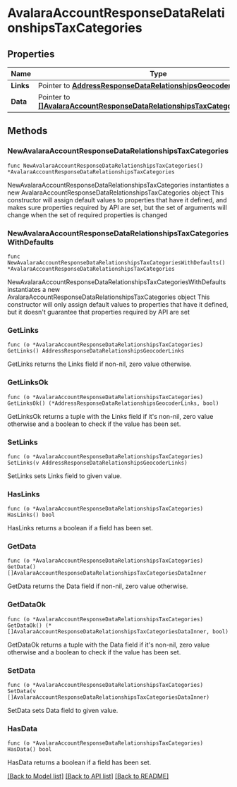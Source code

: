 # AvalaraAccountResponseDataRelationshipsTaxCategories

## Properties

Name | Type | Description | Notes
------------ | ------------- | ------------- | -------------
**Links** | Pointer to [**AddressResponseDataRelationshipsGeocoderLinks**](AddressResponseDataRelationshipsGeocoderLinks.md) |  | [optional] 
**Data** | Pointer to [**[]AvalaraAccountResponseDataRelationshipsTaxCategoriesDataInner**](AvalaraAccountResponseDataRelationshipsTaxCategoriesDataInner.md) |  | [optional] 

## Methods

### NewAvalaraAccountResponseDataRelationshipsTaxCategories

`func NewAvalaraAccountResponseDataRelationshipsTaxCategories() *AvalaraAccountResponseDataRelationshipsTaxCategories`

NewAvalaraAccountResponseDataRelationshipsTaxCategories instantiates a new AvalaraAccountResponseDataRelationshipsTaxCategories object
This constructor will assign default values to properties that have it defined,
and makes sure properties required by API are set, but the set of arguments
will change when the set of required properties is changed

### NewAvalaraAccountResponseDataRelationshipsTaxCategoriesWithDefaults

`func NewAvalaraAccountResponseDataRelationshipsTaxCategoriesWithDefaults() *AvalaraAccountResponseDataRelationshipsTaxCategories`

NewAvalaraAccountResponseDataRelationshipsTaxCategoriesWithDefaults instantiates a new AvalaraAccountResponseDataRelationshipsTaxCategories object
This constructor will only assign default values to properties that have it defined,
but it doesn't guarantee that properties required by API are set

### GetLinks

`func (o *AvalaraAccountResponseDataRelationshipsTaxCategories) GetLinks() AddressResponseDataRelationshipsGeocoderLinks`

GetLinks returns the Links field if non-nil, zero value otherwise.

### GetLinksOk

`func (o *AvalaraAccountResponseDataRelationshipsTaxCategories) GetLinksOk() (*AddressResponseDataRelationshipsGeocoderLinks, bool)`

GetLinksOk returns a tuple with the Links field if it's non-nil, zero value otherwise
and a boolean to check if the value has been set.

### SetLinks

`func (o *AvalaraAccountResponseDataRelationshipsTaxCategories) SetLinks(v AddressResponseDataRelationshipsGeocoderLinks)`

SetLinks sets Links field to given value.

### HasLinks

`func (o *AvalaraAccountResponseDataRelationshipsTaxCategories) HasLinks() bool`

HasLinks returns a boolean if a field has been set.

### GetData

`func (o *AvalaraAccountResponseDataRelationshipsTaxCategories) GetData() []AvalaraAccountResponseDataRelationshipsTaxCategoriesDataInner`

GetData returns the Data field if non-nil, zero value otherwise.

### GetDataOk

`func (o *AvalaraAccountResponseDataRelationshipsTaxCategories) GetDataOk() (*[]AvalaraAccountResponseDataRelationshipsTaxCategoriesDataInner, bool)`

GetDataOk returns a tuple with the Data field if it's non-nil, zero value otherwise
and a boolean to check if the value has been set.

### SetData

`func (o *AvalaraAccountResponseDataRelationshipsTaxCategories) SetData(v []AvalaraAccountResponseDataRelationshipsTaxCategoriesDataInner)`

SetData sets Data field to given value.

### HasData

`func (o *AvalaraAccountResponseDataRelationshipsTaxCategories) HasData() bool`

HasData returns a boolean if a field has been set.


[[Back to Model list]](../README.md#documentation-for-models) [[Back to API list]](../README.md#documentation-for-api-endpoints) [[Back to README]](../README.md)


